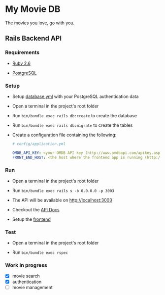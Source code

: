 # My Movie DB

The movies you love, go with you.

## Rails Backend API

### Requirements

- [Ruby 2.6](https://www.ruby-lang.org)

- [PostgreSQL](https://www.postgresql.org/)

### Setup

- Setup [database.yml](config/database.yml) with your PostgreSQL authentication data

- Open a terminal in the project's root folder

- Run `bin/bundle exec rails db:create` to create the database

- Run `bin/bundle exec rails db:migrate` to create the tables

- Create a configuration file containing the following:

  ```yaml
  # config/application.yml

  OMDB_API_KEY: <your OMDB API key (http://www.omdbapi.com/apikey.aspx)>
  FRONT_END_HOST: <the host where the frontend app is running (http://localhost:3000)>
  ```

### Run

- Open a terminal in the project's root folder

- Run `bin/bundle exec rails s -b 0.0.0.0 -p 3003`

- The API will be available on <http://localhost:3003>

- Checkout the [API Docs](https://documenter.getpostman.com/view/1027148/SVSHqpEC)

- Setup the [frontend](https://github.com/gouvermxt/mymoviedb-react-frontend)

### Test

- Open a terminal in the project's root folder

- Run `bin/bundle exec rspec`

### Work in progress

- [x] movie search
- [x] authentication
- [ ] movie management
